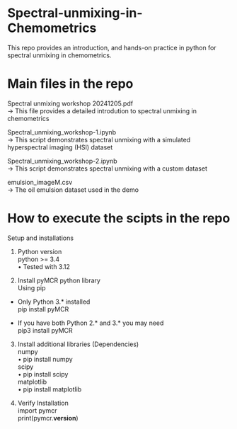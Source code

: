 # Spectral-unmixing-in-Chemometrics
This repo provides an introduction, and hands-on practice in python for spectral unmixing in chemometrics.

# Main files in the repo   
Spectral unmixing workshop 20241205.pdf  
-> This file provides a detailed introdution to spectral unmixing in chemometrics  

Spectral_unmixing_workshop-1.ipynb  
-> This script demonstrates spectral  unmixing with a simulated hyperspectral imaging (HSI) dataset  

Spectral_unmixing_workshop-2.ipynb  
-> This script demonstrates spectral unmixing with a custom dataset

emulsion_imageM.csv  
-> The oil emulsion dataset used in the demo  

# How to execute the scipts in the repo  
Setup and installations  
1. Python version  
python >= 3.4  
• Tested with 3.12  

2. Install pyMCR python library  
Using pip  
- Only Python 3.* installed  
pip install pyMCR  

- If you have both Python 2.* and 3.* you may need  
pip3 install pyMCR  

3. Install additional libraries (Dependencies)  
numpy  
• pip install numpy  
scipy  
• pip install scipy  
matplotlib  
• pip install matplotlib

4. Verify Installation  
import pymcr  
print(pymcr.__version__)  

